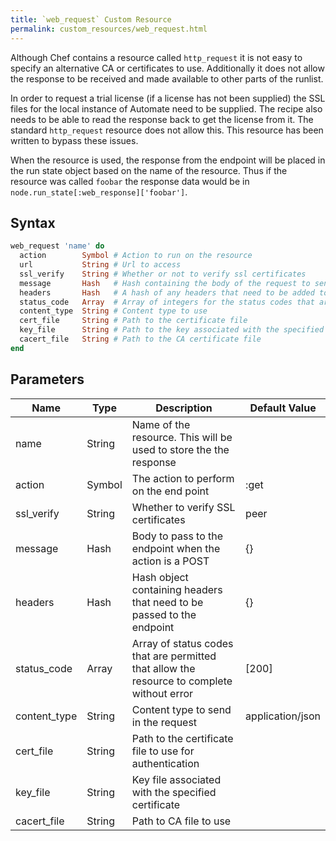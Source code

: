 ```yaml
---
title: `web_request` Custom Resource
permalink: custom_resources/web_request.html
---
```


Although Chef contains a resource called `http_request` it is not easy to specify an alternative CA or certificates to use. Additionally it does not allow the response to be received and made available to other parts of the runlist.

In order to request a trial license (if a license has not been supplied) the SSL files for the local instance of Automate need to be supplied. The recipe also needs to be able to read the response back to get the license from it. The standard `http_request` resource does not allow this. This resource has been written to bypass these issues.

When the resource is used, the response from the endpoint will be placed in the run state object based on the name of the resource. Thus if the resource was called `foobar` the response data would be in `node.run_state[:web_response]['foobar']`.

## Syntax

```ruby
web_request 'name' do
  action        Symbol # Action to run on the resource
  url           String # Url to access
  ssl_verify    String # Whether or not to verify ssl certificates
  message       Hash   # Hash containing the body of the request to send to the Url
  headers       Hash   # A hash of any headers that need to be added to the request
  status_code   Array  # Array of integers for the status codes that are permissible
  content_type  String # Content type to use
  cert_file     String # Path to the certificate file
  key_file      String # Path to the key associated with the specified certificate file
  cacert_file   String # Path to the CA certificate file
end
```

## Parameters

| Name | Type | Description | Default Value |
|---|---|---|---|
| name | String | Name of the resource. This will be used to store the the response | |
| action | Symbol | The action to perform on the end point | :get | 
| ssl_verify | String | Whether to verify SSL certificates | peer |
| message | Hash | Body to pass to the endpoint when the action is a POST | {} |
| headers | Hash | Hash object containing headers that need to be passed to the endpoint | {} |
| status_code | Array | Array of status codes that are permitted that allow the resource to complete without error | [200] |
| content_type | String | Content type to send in the request | application/json |
| cert_file | String | Path to the certificate file to use for authentication | |
| key_file | String | Key file associated with the specified certificate | |
| cacert_file | String | Path to CA file to use | |
